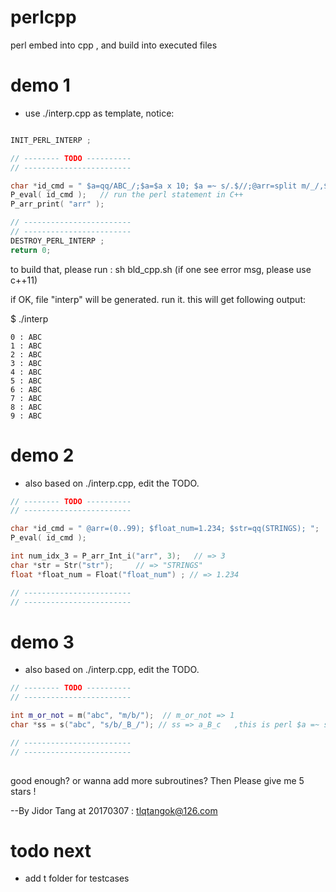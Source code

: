 # perlcpp
perl embed into cpp , and build into executed files

# demo 1 
 - use ./interp.cpp as template, notice:

```c++

INIT_PERL_INTERP ;

// -------- TODO ----------
// ------------------------

char *id_cmd = " $a=qq/ABC_/;$a=$a x 10; $a =~ s/.$//;@arr=split m/_/,$a;  ";
P_eval( id_cmd );	// run the perl statement in C++ 
P_arr_print( "arr" );

// ------------------------
// ------------------------
DESTROY_PERL_INTERP ;
return 0;
```

to build that, please run :  sh bld_cpp.sh 
(if one see error msg, please use c++11)

if OK, file "interp" will be generated. run it.
this will get following output:

$ ./interp

```text
0 : ABC
1 : ABC
2 : ABC
3 : ABC
4 : ABC
5 : ABC
6 : ABC
7 : ABC
8 : ABC
9 : ABC
```

# demo 2

 - also based on ./interp.cpp, edit the TODO.
 
```c++
// -------- TODO ----------
// ------------------------

char *id_cmd = " @arr=(0..99); $float_num=1.234; $str=qq(STRINGS); ";
P_eval( id_cmd );

int num_idx_3 = P_arr_Int_i("arr", 3);   // => 3 
char *str = Str("str"); 	// => "STRINGS"
float *float_num = Float("float_num") ; // => 1.234 

// ------------------------
// ------------------------
```


# demo 3

 - also based on ./interp.cpp, edit the TODO.
 
 
```c++
// -------- TODO ----------
// ------------------------

int m_or_not = m("abc", "m/b/");  // m_or_not => 1 
char *ss = s("abc", "s/b/_B_/"); // ss => a_B_c   ,this is perl $a =~ s/xx/XX/g

// ------------------------
// ------------------------
	
```



good enough? or wanna add more subroutines? Then Please give me 5 stars ! 


--By Jidor Tang at 20170307  : tlqtangok@126.com


# todo next
- add t folder for testcases
